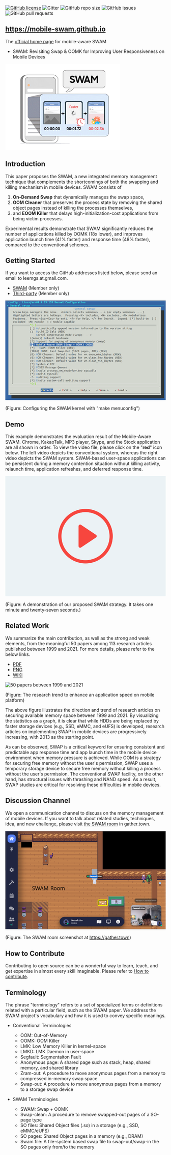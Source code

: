 [![GitHub license](https://dmlc.github.io/img/apache2.svg)](LICENSE) 
![Gitter](https://img.shields.io/gitter/room/mobile-swam/mobile-swam.github.io) ![GitHub repo size](https://img.shields.io/github/repo-size/mobile-swam/mobile-swam.github.io) ![GitHub issues](https://img.shields.io/github/issues/mobile-swam/mobile-swam.github.io) ![GitHub pull requests](https://img.shields.io/github/issues-pr/mobile-swam/mobile-swam.github.io)

## https://mobile-swam.github.io
The [official home page](https://mobile-swam.github.io) for mobile-aware SWAM 
* SWAM: Revisiting Swap & OOMK for Improving User Responsiveness on Mobile Devices

![SWAM, the SWAM mascot](/img/mobile-swam-logo4-small.gif) 


## Introduction
This paper proposes the SWAM, a new integrated memory management technique that complements the shortcomings of both the swapping and killing mechanism in mobile devices. 
SWAM consists of 
 1. **On-Demand Swap** that dynamically manages the swap space, 
 2. **OOM Cleaner** that preserves the process state by removing the shared object pages instead of killing the processes themselves, 
 3. and **EOOM Killer** that delays high-initialization-cost applications from being victim processes.

Experimental results demonstrate that SWAM significantly reduces the number of applications killed by OOMK (18x lower), and improves application launch time (41% faster) and response time (48% faster), compared to the conventional schemes.


## Getting Started
If you want to access the GitHub addresses listed below, please send an email to leemgs.at.gmail.com.
* [SWAM](https://github.com/mobile-swam/swam) (Member only)
* [Third-party](https://github.com/mobile-swam/third-party) (Member only)

![SWAM Development, make menuconfig](/img/make-menuconfig-swam03.png)

(Figure: Configuring the SWAM kernel with "make menuconfig")

## Demo
This example demonstrates the evaluation result of the Mobile-Aware SWAM. 
Chrome, KakaoTalk, MP3 player, Skype, and the Stock application are all shown in order.
To view the video file, please click on the "**red**" icon below.
The left video depicts the conventional system, whereas the right video depicts the SWAM system. 
SWAM-based user-space applications can be persistent during a memory contention situation without killing activity, relaunch time, application refreshes, and deferred response time.

[![SWAM Video](/img/demo04.gif)](https://www.youtube.com/watch?v=zkhhfIbSB7s)

(Figure: A demonstration of our proposed SWAM strategy. It takes one minute and twenty-seven seconds.)


## Related Work
We summarize the main contribution, as well as the strong and weak elements, from the meaningful 50 papers among 113 research articles published between 1999 and 2021. 
For more details, please refer to the below links.
* [PDF](/relatedwork/relatedwork.pdf)
* [PNG](/relatedwork/relatedwork.zip)
* [WiKi](https://github.com/mobile-swam/mobile-swam.github.io/wiki/Related-works)


![50 papers between 1999 and 2021](/img/related-work-50-papers.png)

(Figure: The research trend to enhance an application speed on mobile platform)

The above figure illustrates the direction and trend of research articles on securing available memory space between 1999 and 2021. 
By visualizing the statistics as a graph, it is clear that while HDDs are being replaced by faster storage devices (e.g., SSD, eMMC, and eUFS) is developed, research articles on implementing SWAP in mobile devices are progressively increasing, with 2013 as the starting point. 

As can be observed, SWAP is a critical keyword for ensuring consistent and predictable app response time and app launch time in the mobile device environment when memory pressure is achieved. 
While OOM is a strategy for securing free memory without the user's permission, SWAP uses a temporary storage device to secure free memory without killing a process without the user's permission. 
The conventional SWAP facility, on the other hand, has structural issues with thrashing and NAND speed. 
As a result, SWAP studies are critical for resolving these difficulties in mobile devices.

## Discussion Channel
We open a communication channel to discuss on the memory management of mobile devices.
If you want to talk about related studies, techniques, idea, and new challenge, please visit [the SWAM room](https://gather.town/app/AwPmQH37E46wxaN2/SWAM) in gather.town.

![GatherTown](img/gather-town-swam.png)

(Figure: The SWAM room screenshot at https://gather.town)

## How to Contribute
Contributing to open source can be a wonderful way to learn, teach, and get expertise in almost every skill imaginable.
Please refer to [How to contribute](contributing.md).


## Terminology
The phrase "terminology" refers to a set of specialized terms or definitions related with a particular field, such as the SWAM paper. We address the SWAM project's vocabulary and how it is used to convey specific meanings.

* Conventional Terminologies
  * OOM: Out-of-Memory
  * OOMK: OOM Killer
  * LMK: Low Memory Killer in kernel-space
  * LMKD: LMK Daemon in user-space
  * Segfault: Segmentaiton Fault
  * Anonymous page: A shared page such as stack, heap, shared memory, and shared library
  * Zram-out: A procedure to move anonymous pages from a memory to compressed in-memory swap space
  * Swap-out: A procedure to move anonymous pages from a memory to a storage swap device

* SWAM Terminologies
  * SWAM: Swap + OOMK
  * Swap-clean: A procedure to remove swapped-out pages of a SO-page type
  * SO files: Shared Object files (.so) in a storage (e.g., SSD, eMMC/eUFS)
  * SO pages: Shared Object pages in a memory (e.g., DRAM)
  * Swam file: A file-system based swap file to swap-out/swap-in the SO pages only from/to the memory
